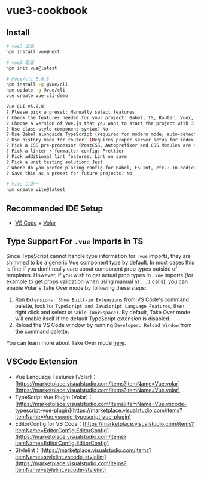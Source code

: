 # vue3-cookbook

## Install

```bash
# vue3 旧版
npm install vue@next

# vue3 新版
npm init vue@latest

# @vue/cli 5.0.8
npm install -g @vue/cli
npm update -g @vue/cli
vue create vue-cli-demo

Vue CLI v5.0.8
? Please pick a preset: Manually select features
? Check the features needed for your project: Babel, TS, Router, Vuex, CSS Pre-processors, Linter, Unit
? Choose a version of Vue.js that you want to start the project with 3.x
? Use class-style component syntax? No
? Use Babel alongside TypeScript (required for modern mode, auto-detected polyfills, transpiling JSX)? Yes
? Use history mode for router? (Requires proper server setup for index fallback in production) Yes
? Pick a CSS pre-processor (PostCSS, Autoprefixer and CSS Modules are supported by default): Less
? Pick a linter / formatter config: Prettier
? Pick additional lint features: Lint on save   
? Pick a unit testing solution: Jest
? Where do you prefer placing config for Babel, ESLint, etc.? In dedicated config files
? Save this as a preset for future projects? No

# Vite 二选一
npm create vite@latest
```

## Recommended IDE Setup

- [VS Code](https://code.visualstudio.com/) + [Volar](https://marketplace.visualstudio.com/items?itemName=Vue.volar)

## Type Support For `.vue` Imports in TS

Since TypeScript cannot handle type information for `.vue` imports, they are shimmed to be a generic Vue component type by default. In most cases this is fine if you don't really care about component prop types outside of templates. However, if you wish to get actual prop types in `.vue` imports (for example to get props validation when using manual `h(...)` calls), you can enable Volar's Take Over mode by following these steps:

1. Run `Extensions: Show Built-in Extensions` from VS Code's command palette, look for `TypeScript and JavaScript Language Features`, then right click and select `Disable (Workspace)`. By default, Take Over mode will enable itself if the default TypeScript extension is disabled.
2. Reload the VS Code window by running `Developer: Reload Window` from the command palette.

You can learn more about Take Over mode [here](https://github.com/johnsoncodehk/volar/discussions/471).

## VSCode Extension

- Vue Language Features (Volar)：[https://marketplace.visualstudio.com/items?itemName=Vue.volar](https://marketplace.visualstudio.com/items?itemName=Vue.volar)
- TypeScript Vue Plugin (Volar)：[https://marketplace.visualstudio.com/items?itemName=Vue.vscode-typescript-vue-plugin](https://marketplace.visualstudio.com/items?itemName=Vue.vscode-typescript-vue-plugin)
- EditorConfig for VS Code：[https://marketplace.visualstudio.com/items?itemName=EditorConfig.EditorConfig](https://marketplace.visualstudio.com/items?itemName=EditorConfig.EditorConfig)
- Stylelint：[https://marketplace.visualstudio.com/items?itemName=stylelint.vscode-stylelint](https://marketplace.visualstudio.com/items?itemName=stylelint.vscode-stylelint)
